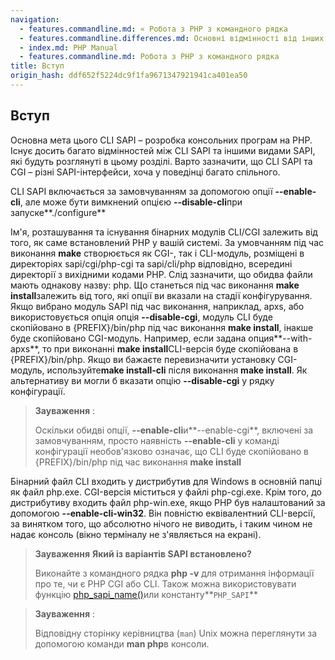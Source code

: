 ```yaml
---
navigation:
  - features.commandline.md: « Робота з PHP з командного рядка
  - features.commandline.differences.md: Основні відмінності від інших реалізацій SAPI
  - index.md: PHP Manual
  - features.commandline.md: Робота з PHP з командного рядка
title: Вступ
origin_hash: ddf652f5224dc9f1fa9671347921941ca401ea50
---
```

## Вступ

Основна мета цього CLI SAPI – розробка консольних програм на PHP. Існує досить багато відмінностей між CLI SAPI та іншими видами SAPI, які будуть розглянуті в цьому розділі. Варто зазначити, що CLI SAPI та CGI – різні SAPI-інтерфейси, хоча у поведінці багато спільного.

CLI SAPI включається за замовчуванням за допомогою опції **\--enable-cli**, але може бути вимкнений опцією **\--disable-cli**при запуске\*\*./configure\*\*

Ім'я, розташування та існування бінарних модулів CLI/CGI залежить від того, як саме встановлений PHP у вашій системі. За умовчанням під час виконання **make** створюється як CGI-, так і CLI-модуль, розміщені в директоріях sapi/cgi/php-cgi та sapi/cli/php відповідно, всередині директорії з вихідними кодами PHP. Слід зазначити, що обидва файли мають однакову назву: php. Що станеться під час виконання **make install**залежить від того, які опції ви вказали на стадії конфігурування. Якщо вибрано модуль SAPI під час виконання, наприклад, apxs, або використовується опція опція **\--disable-cgi**, модуль CLI буде скопійовано в {PREFIX}/bin/php під час виконання **make install**, інакше буде скопійовано CGI-модуль. Например, если задана опция**\--with-apxs**, то при виконанні **make install**CLI-версія буде скопійована в {PREFIX}/bin/php. Якщо ви бажаєте перевизначити установку CGI-модуль, используйте**make install-cli** після виконання **make install**. Як альтернативу ви могли б вказати опцію **\--disable-cgi** у рядку конфігурації.

> **Зауваження** :
> 
> Оскільки обидві опції, **\--enable-cli**и**\--enable-cgi**, включені за замовчуванням, просто наявність **\--enable-cli** у команді конфігурації необов'язково означає, що CLI буде скопійовано в {PREFIX}/bin/php під час виконання **make install**

Бінарний файл CLI входить у дистрибутив для Windows в основній папці як файл php.exe. CGI-версія міститься у файлі php-cgi.exe. Крім того, до дистрибутиву входить файл php-win.exe, якщо PHP був налаштований за допомогою **\--enable-cli-win32**. Він повністю еквівалентний CLI-версії, за винятком того, що абсолютно нічого не виводить, і таким чином не надає консоль (вікно терміналу не з'являється на екрані).

> **Зауваження** **Який із варіантів SAPI встановлено?**
> 
> Виконайте з командного рядка **php -v** для отримання інформації про те, чи є PHP CGI або CLI. Також можна використовувати функцію [php\_sapi\_name()](function.php-sapi-name.md)или константу\*\*`PHP_SAPI`\*\*

> **Зауваження** :
> 
> Відповідну сторінку керівництва (`man`) Unix можна переглянути за допомогою команди **man php**в консоли.
